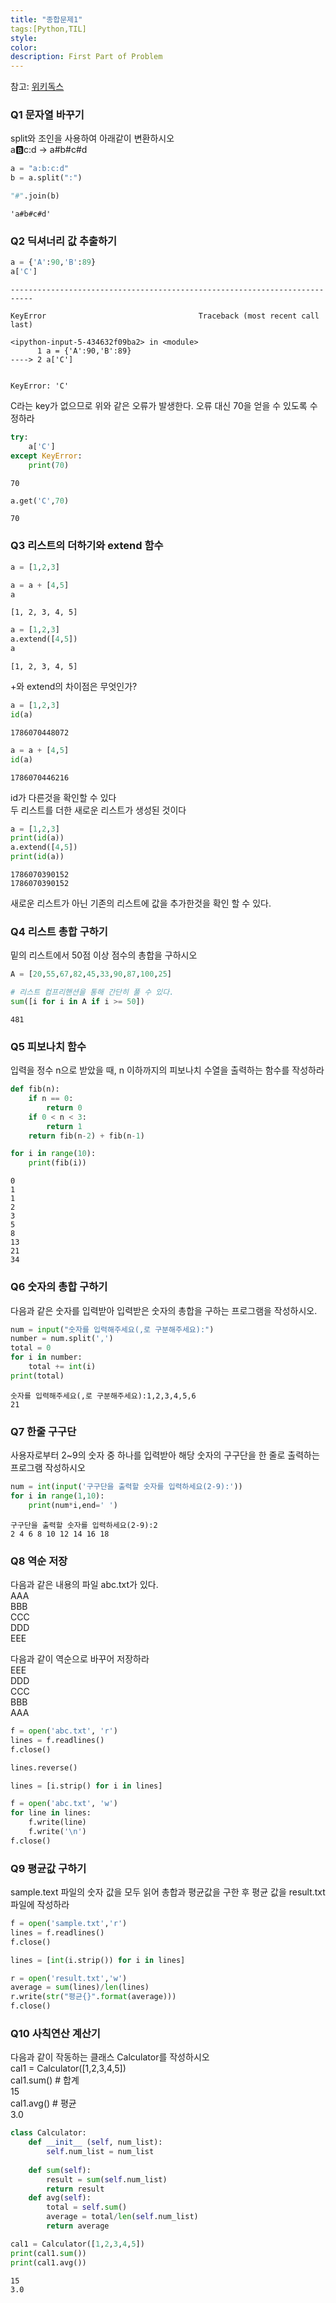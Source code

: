 ```yaml
---
title: "종합문제1"
tags:[Python,TIL]
style:
color:
description: First Part of Problem
---
```

참고: [위키독스](https://wikidocs.net/17114)

### Q1 문자열 바꾸기

split와 조인을 사용하여 아래같이 변환하시오 <br/>
a:b:c:d -> a#b#c#d


```python
a = "a:b:c:d"
b = a.split(":")
```


```python
"#".join(b)
```




    'a#b#c#d'



### Q2 딕셔너리 값 추출하기


```python
a = {'A':90,'B':89}
a['C']
```


    ---------------------------------------------------------------------------

    KeyError                                  Traceback (most recent call last)

    <ipython-input-5-434632f09ba2> in <module>
          1 a = {'A':90,'B':89}
    ----> 2 a['C']
    

    KeyError: 'C'


C라는 key가 없으므로 위와 같은 오류가 발생한다. 오류 대신 70을 얻을 수 있도록 수정하라


```python
try:
    a['C']
except KeyError:
    print(70)
```

    70
    


```python
a.get('C',70)
```




    70



### Q3 리스트의 더하기와 extend 함수


```python
a = [1,2,3]
```


```python
a = a + [4,5]
a
```




    [1, 2, 3, 4, 5]




```python
a = [1,2,3]
a.extend([4,5])
a
```




    [1, 2, 3, 4, 5]



+와 extend의 차이점은 무엇인가?


```python
a = [1,2,3]
id(a)
```




    1786070448072




```python
a = a + [4,5]
id(a)
```




    1786070446216



id가 다른것을 확인할 수 있다 <br/>
두 리스트를 더한 새로운 리스트가 생성된 것이다


```python
a = [1,2,3]
print(id(a))
a.extend([4,5])
print(id(a))
```

    1786070390152
    1786070390152
    

새로운 리스트가 아닌 기존의 리스트에 값을 추가한것을 확인 할 수 있다.

### Q4 리스트 총합 구하기

밑의 리스트에서 50점 이상 점수의 총합을 구하시오


```python
A = [20,55,67,82,45,33,90,87,100,25]
```


```python
# 리스트 컴프리핸션을 통해 간단히 풀 수 있다.
sum([i for i in A if i >= 50])
```




    481



### Q5 피보나치 함수

입력을 정수 n으로 받았을 때, n 이하까지의 피보나치 수열을 출력하는 함수를 작성하라


```python
def fib(n):
    if n == 0:
        return 0
    if 0 < n < 3:
        return 1
    return fib(n-2) + fib(n-1)
```


```python
for i in range(10):
    print(fib(i))
```

    0
    1
    1
    2
    3
    5
    8
    13
    21
    34
    

### Q6 숫자의 총합 구하기

다음과 같은 숫자를 입력받아 입력받은 숫자의 총합을 구하는 프로그램을 작성하시오.


```python
num = input("숫자를 입력해주세요(,로 구분해주세요):")
number = num.split(',')
total = 0
for i in number:
    total += int(i)
print(total)
```

    숫자를 입력해주세요(,로 구분해주세요):1,2,3,4,5,6
    21
    

### Q7 한줄 구구단

사용자로부터 2~9의 숫자 중 하나를 입력받아 해당 숫자의 구구단을 한 줄로 출력하는 프로그램 작성하시오


```python
num = int(input('구구단을 출력할 숫자를 입력하세요(2-9):'))
for i in range(1,10):
    print(num*i,end=' ')
```

    구구단을 출력할 숫자를 입력하세요(2-9):2
    2 4 6 8 10 12 14 16 18 

### Q8 역순 저장

다음과 같은 내용의 파일 abc.txt가 있다.<br/>
AAA <br/>
BBB <br/>
CCC <br/>
DDD <br/>
EEE

다음과 같이 역순으로 바꾸어 저장하라 <br/>
EEE <br/>
DDD <br/>
CCC <br/>
BBB <br/>
AAA 


```python
f = open('abc.txt', 'r')
lines = f.readlines() 
f.close()

lines.reverse()     
```


```python
lines = [i.strip() for i in lines]
```


```python
f = open('abc.txt', 'w')
for line in lines:
    f.write(line)
    f.write('\n')        
f.close()
```

### Q9 평균값 구하기

sample.text 파일의 숫자 값을 모두 읽어 총합과 평균값을 구한 후 평균 값을 result.txt 파일에 작성하라


```python
f = open('sample.txt','r')
lines = f.readlines()
f.close()
```


```python
lines = [int(i.strip()) for i in lines]
```


```python
r = open('result.txt','w')
average = sum(lines)/len(lines)
r.write(str("평균{}".format(average)))
f.close()
```

### Q10 사칙연산 계산기

다음과 같이 작동하는 클래스 Calculator를 작성하시오 <br/>
cal1 = Calculator([1,2,3,4,5]) <br/>
cal1.sum() # 합계 <br/>
15 <br/>
cal1.avg() # 평균 <br/>
3.0


```python
class Calculator:
    def __init__ (self, num_list):
        self.num_list = num_list
    
    def sum(self):
        result = sum(self.num_list)
        return result
    def avg(self):
        total = self.sum()
        average = total/len(self.num_list)
        return average
```


```python
cal1 = Calculator([1,2,3,4,5])
print(cal1.sum())
print(cal1.avg())
```

    15
    3.0
    
